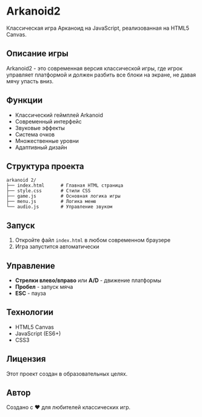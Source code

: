 # Arkanoid2

Классическая игра Арканоид на JavaScript, реализованная на HTML5 Canvas.

## Описание игры

Arkanoid2 - это современная версия классической игры, где игрок управляет платформой и должен разбить все блоки на экране, не давая мячу упасть вниз.

## Функции

- Классический геймплей Arkanoid
- Современный интерфейс
- Звуковые эффекты
- Система очков
- Множественные уровни
- Адаптивный дизайн

## Структура проекта

```
arkanoid 2/
├── index.html      # Главная HTML страница
├── style.css       # Стили CSS
├── game.js         # Основная логика игры
├── menu.js         # Логика меню
└── audio.js        # Управление звуком
```

## Запуск

1. Откройте файл `index.html` в любом современном браузере
2. Игра запустится автоматически

## Управление

- **Стрелки влево/вправо** или **A/D** - движение платформы
- **Пробел** - запуск мяча
- **ESC** - пауза

## Технологии

- HTML5 Canvas
- JavaScript (ES6+)
- CSS3

## Лицензия

Этот проект создан в образовательных целях.

## Автор

Создано с ❤️ для любителей классических игр.
